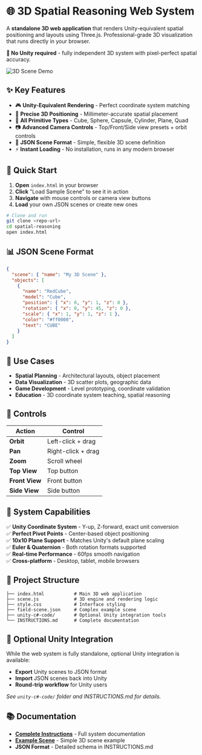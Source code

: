 # 🌐 3D Spatial Reasoning Web System

A **standalone 3D web application** that renders Unity-equivalent spatial positioning and layouts using Three.js. Professional-grade 3D visualization that runs directly in your browser.

**🎯 No Unity required** - fully independent 3D system with pixel-perfect spatial accuracy.

![3D Scene Demo](https://img.shields.io/badge/Demo-Live%203D%20Scene-blue?style=for-the-badge)

## ✨ Key Features

- 🎮 **Unity-Equivalent Rendering** - Perfect coordinate system matching
- 📐 **Precise 3D Positioning** - Millimeter-accurate spatial placement  
- 🎯 **All Primitive Types** - Cube, Sphere, Capsule, Cylinder, Plane, Quad
- 📷 **Advanced Camera Controls** - Top/Front/Side view presets + orbit controls
- 🔄 **JSON Scene Format** - Simple, flexible 3D scene definition
- ⚡ **Instant Loading** - No installation, runs in any modern browser

## 🚀 Quick Start

1. **Open** `index.html` in your browser
2. **Click** "Load Sample Scene" to see it in action
3. **Navigate** with mouse controls or camera view buttons
4. **Load** your own JSON scenes or create new ones

```bash
# Clone and run
git clone <repo-url>
cd spatial-reasoning
open index.html
```

## 📊 JSON Scene Format

```json
{
  "scene": { "name": "My 3D Scene" },
  "objects": [
    {
      "name": "RedCube",
      "model": "Cube",
      "position": { "x": 0, "y": 1, "z": 0 },
      "rotation": { "x": 0, "y": 45, "z": 0 },
      "scale": { "x": 1, "y": 1, "z": 1 },
      "color": "#ff0000",
      "text": "CUBE"
    }
  ]
}
```

## 🎯 Use Cases

- **Spatial Planning** - Architectural layouts, object placement
- **Data Visualization** - 3D scatter plots, geographic data  
- **Game Development** - Level prototyping, coordinate validation
- **Education** - 3D coordinate system teaching, spatial reasoning

## 📱 Controls

| Action | Control |
|--------|---------|
| **Orbit** | Left-click + drag |
| **Pan** | Right-click + drag |
| **Zoom** | Scroll wheel |
| **Top View** | Top button |
| **Front View** | Front button |  
| **Side View** | Side button |

## 🔧 System Capabilities

✅ **Unity Coordinate System** - Y-up, Z-forward, exact unit conversion  
✅ **Perfect Pivot Points** - Center-based object positioning  
✅ **10x10 Plane Support** - Matches Unity's default plane scaling  
✅ **Euler & Quaternion** - Both rotation formats supported  
✅ **Real-time Performance** - 60fps smooth navigation  
✅ **Cross-platform** - Desktop, tablet, mobile browsers  

## 📁 Project Structure

```
├── index.html           # Main 3D web application
├── scene.js             # 3D engine and rendering logic
├── style.css            # Interface styling
├── field-scene.json     # Complex example scene
├── unity-c#-code/       # Optional Unity integration tools
└── INSTRUCTIONS.md      # Complete documentation
```

## 🔄 Optional Unity Integration

While the web system is fully standalone, optional Unity integration is available:

- **Export** Unity scenes to JSON format
- **Import** JSON scenes back into Unity
- **Round-trip workflow** for Unity users

*See `unity-c#-code/` folder and INSTRUCTIONS.md for details.*

## 📚 Documentation

- **[Complete Instructions](INSTRUCTIONS.md)** - Full system documentation
- **[Example Scene](field-scene.json)** - Simple 3D scene example
- **JSON Format** - Detailed schema in INSTRUCTIONS.md
